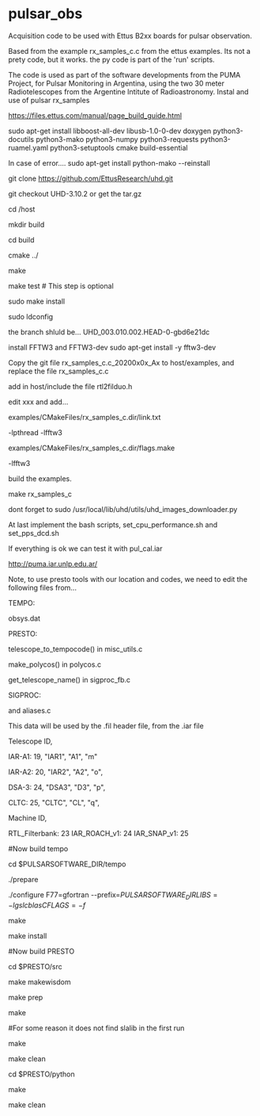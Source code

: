 # pulsar_obs
Acquisition code to be used with Ettus B2xx boards for pulsar observation. 

Based from the example rx_samples_c.c from the ettus examples.
Its not a prety code, but it works.
the py code is part of the 'run' scripts.

The code is used as part of the software developments from the PUMA Project, for Pulsar Monitoring in Argentina, using the two 30 meter Radiotelescopes from the Argentine Intitute of Radioastronomy.
Instal and use of pulsar rx_samples

https://files.ettus.com/manual/page_build_guide.html

sudo apt-get install libboost-all-dev libusb-1.0-0-dev doxygen python3-docutils python3-mako python3-numpy python3-requests python3-ruamel.yaml python3-setuptools cmake build-essential

In case of error....  sudo apt-get install python-mako --reinstall


git clone https://github.com/EttusResearch/uhd.git

git checkout  UHD-3.10.2 or get the tar.gz

cd <uhd-repo-path>/host

  mkdir build

  cd build

  cmake ../
  
  make

  make test # This step is optional

  sudo make install
  
  sudo ldconfig
  
  
the branch shluld be...    UHD_003.010.002.HEAD-0-gbd6e21dc

install FFTW3 and FFTW3-dev  sudo apt-get install -y fftw3-dev 
  
Copy the git file rx_samples_c.c_20200x0x_Ax to host/examples, and replace the file rx_samples_c.c
  
add in host/include the file rtl2filduo.h

edit xxx and add...
  
examples/CMakeFiles/rx_samples_c.dir/link.txt
  
  -lpthread -lfftw3

  examples/CMakeFiles/rx_samples_c.dir/flags.make
  
  -lfftw3
  
  build the examples.
  
  make rx_samples_c

  dont forget to sudo /usr/local/lib/uhd/utils/uhd_images_downloader.py
  
At last implement the bash scripts, set_cpu_performance.sh and set_pps_dcd.sh
  
  If everything is ok we can test it with pul_cal.iar
  
  http://puma.iar.unlp.edu.ar/


Note, to use presto tools with our location and codes, we need to edit the following files from...

TEMPO:

obsys.dat


PRESTO: 

telescope_to_tempocode() in misc_utils.c

make_polycos() in polycos.c

get_telescope_name() in sigproc_fb.c


SIGPROC: 

and aliases.c


This data will be used by the .fil header file, from the .iar file

Telescope ID,

IAR-A1: 19, "IAR1", "A1", "m"

IAR-A2: 20, "IAR2", "A2", "o",

DSA-3: 24, "DSA3", "D3", "p",

CLTC: 25, "CLTC", "CL", "q",


Machine ID,

RTL_Filterbank: 23
IAR_ROACH_v1: 24
IAR_SNAP_v1: 25


#Now build tempo

cd $PULSARSOFTWARE_DIR/tempo

./prepare

./configure F77=gfortran --prefix=$PULSARSOFTWARE_DIR LIBS=-lgslcblas CFLAGS=-f$

make

make install


#Now build PRESTO

cd $PRESTO/src

make makewisdom

make prep

make

#For some reason it does not find slalib in the first run

make

make clean

cd $PRESTO/python

make

make clean


